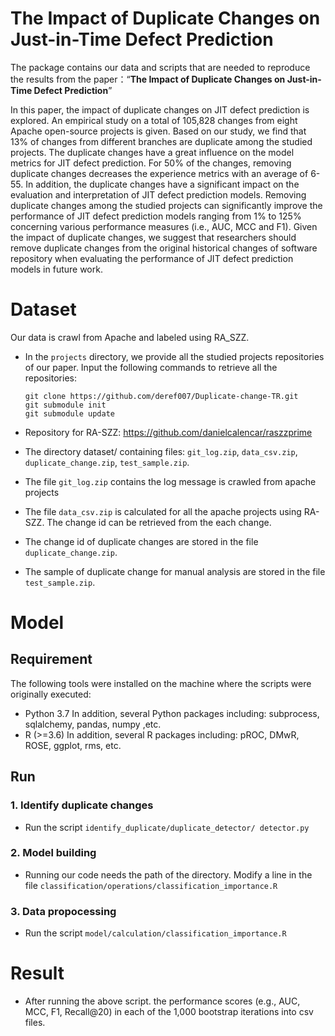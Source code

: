 # **The Impact of Duplicate Changes on Just-in-Time Defect Prediction**
The package contains our data and scripts that are needed to reproduce the results from the paper：“**The Impact of Duplicate Changes on Just-in-Time Defect Prediction**”

In this paper, the impact of duplicate changes on JIT defect prediction is explored. An empirical study on a total of 105,828 changes from eight Apache open-source projects is given. Based on our study, we find that 13% of changes from different branches are duplicate among the studied projects. The duplicate changes have a great influence on the model metrics for JIT defect prediction. For 50% of the changes, removing duplicate changes decreases the experience metrics with an average of 6-55. In addition, the duplicate changes have a significant impact on the evaluation and interpretation of JIT defect prediction models. Removing duplicate changes among the studied projects can significantly improve the performance of JIT defect prediction models ranging from 1% to 125% concerning various performance measures (i.e., AUC, MCC and F1). Given the impact of duplicate changes, we suggest that researchers should remove duplicate changes from the original historical changes of software repository when evaluating the performance of JIT defect prediction models in future work.

# **Dataset**
Our data is crawl from Apache and labeled using RA_SZZ.
* In the `projects` directory, we provide all the studied projects repositories of our paper. Input the following commands to retrieve all the repositories:

  ```
  git clone https://github.com/deref007/Duplicate-change-TR.git
  git submodule init
  git submodule update
  ```

* Repository for RA-SZZ: https://github.com/danielcalencar/raszzprime

* The directory dataset/ containing files: ``git_log.zip``, ``data_csv.zip``, ``duplicate_change.zip``, ``test_sample.zip``.

* The file ``git_log.zip`` contains the log message is crawled from apache projects

* The file ``data_csv.zip`` is calculated for all the apache projects using RA-SZZ. The change id can be retrieved from the each change.

* The change id of duplicate changes are stored in the file ``duplicate_change.zip``.

* The sample of duplicate change for manual analysis are stored in the file ``test_sample.zip``.

# **Model**
## **Requirement**
  The following tools were installed on the machine where the scripts were originally executed:
* Python 3.7
  In addition, several Python packages including: subprocess, sqlalchemy, pandas, numpy ,etc.
* R (>=3.6)
In addition, several R packages including: pROC, DMwR, ROSE, ggplot, rms, etc.
## **Run**
### **1. Identify duplicate changes**
* Run the script ``identify_duplicate/duplicate_detector/ detector.py``
### **2. Model building**  
* Running our code needs the path of the directory. Modify a line in the file ``classification/operations/classification_importance.R``
### **3. Data propocessing**
* Run the script ``model/calculation/classification_importance.R``

# **Result** 
* After running the above script. the performance scores (e.g., AUC, MCC, F1, Recall@20) in each of the 1,000 bootstrap iterations into csv files.



